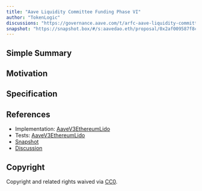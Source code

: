 ```yaml
---
title: "Aave Liquidity Committee Funding Phase VI"
author: "TokenLogic"
discussions: "https://governance.aave.com/t/arfc-aave-liquidity-committee-funding-phase-vi/21682"
snapshot: "https://snapshot.box/#/s:aavedao.eth/proposal/0x2af009587f8c624f798ec36e20572a69be7fc6321882b1ba19143da29d45f1ac"
---
```


## Simple Summary

## Motivation

## Specification

## References

- Implementation: [AaveV3EthereumLido](https://github.com/bgd-labs/aave-proposals-v3/blob/main/src/20250410_AaveV3EthereumLido_AaveLiquidityCommitteeFundingPhaseVI/AaveV3EthereumLido_AaveLiquidityCommitteeFundingPhaseVI_20250410.sol)
- Tests: [AaveV3EthereumLido](https://github.com/bgd-labs/aave-proposals-v3/blob/main/src/20250410_AaveV3EthereumLido_AaveLiquidityCommitteeFundingPhaseVI/AaveV3EthereumLido_AaveLiquidityCommitteeFundingPhaseVI_20250410.t.sol)
- [Snapshot](https://snapshot.box/#/s:aavedao.eth/proposal/0x2af009587f8c624f798ec36e20572a69be7fc6321882b1ba19143da29d45f1ac)
- [Discussion](https://governance.aave.com/t/arfc-aave-liquidity-committee-funding-phase-vi/21682)

## Copyright

Copyright and related rights waived via [CC0](https://creativecommons.org/publicdomain/zero/1.0/).
